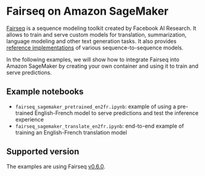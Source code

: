 # Fairseq on Amazon SageMaker

[Fairseq](https://github.com/pytorch/fairseq) is a sequence modeling toolkit created by Facebook AI Research. It allows to train and serve custom models for translation, summarization, language modeling and other text generation tasks. It also provides [reference implementations](https://github.com/pytorch/fairseq#introduction-) of various sequence-to-sequence models. 

In the following examples, we will show how to integrate Fairseq into Amazon SageMaker by creating your own container and using it to train and serve predictions. 

## Example notebooks
* `fairseq_sagemaker_pretrained_en2fr.ipynb`: example of using a pre-trained English-French model to serve predictions and test the inference experience
* `fairseq_sagemaker_translate_en2fr.ipynb`: end-to-end example of training an English-French translation model

## Supported version
The examples are using Fairseq [v0.6.0](https://github.com/pytorch/fairseq/releases/tag/v0.6.0). 
